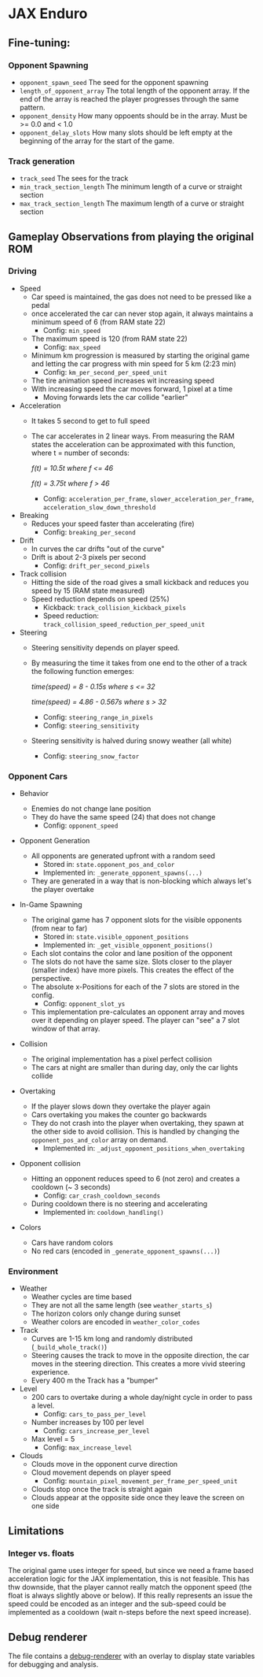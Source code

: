 # JAX Enduro

## Fine-tuning:

### Opponent Spawning
- ``opponent_spawn_seed`` The seed for the opponent spawning
- ``length_of_opponent_array`` The total length of the opponent array. If the end of the array is reached the player progresses through the same pattern.
- ``opponent_density`` How many oppoents should be in the array. Must be >= 0.0 and < 1.0
- ``opponent_delay_slots`` How many slots should be left empty at the beginning of the array for the start of the game.

### Track generation
- ``track_seed`` The sees for the track
- ``min_track_section_length`` The minimum length of a curve or straight section
- ``max_track_section_length`` The maximum length of a curve or straight section

## Gameplay Observations from playing the original ROM
### Driving
- Speed
  - Car speed is maintained, the gas does not need to be pressed like a pedal
  - once accelerated the car can never stop again, it always maintains a minimum speed of 6 (from RAM state 22)
    - Config: ``min_speed``
  - The maximum speed is 120 (from RAM state 22)
    - Config: ``max_speed``
  - Minimum km progression is measured by starting the original game and letting the car progress with min speed for 5 km (2:23 min)
    - Config: ``km_per_second_per_speed_unit``
  - The tire animation speed increases wit increasing speed
  - With increasing speed the car moves forward, 1 pixel at a time
      - Moving forwards lets the car collide "earlier"
- Acceleration
  - It takes 5 second to get to full speed
  - The car accelerates in 2 linear ways. From measuring the RAM states the acceleration can be approximated with this function, where t = number of seconds:
  
    *f(t) = 10.5t where f <= 46*
  
    *f(t) = 3.75t where f > 46*
    - Config: ``acceleration_per_frame``, `slower_acceleration_per_frame`, `acceleration_slow_down_threshold`
- Breaking 
  - Reduces your speed faster than accelerating (fire)
    - Config: `breaking_per_second`
- Drift
  - In curves the car drifts "out of the curve"
  - Drift is about 2-3 pixels per second
    - Config: `drift_per_second_pixels`
- Track collision
  - Hitting the side of the road gives a small kickback and reduces you speed by 15 (RAM state measured)
  - Speed reduction depends on speed (25%)
    - Kickback: `track_collision_kickback_pixels`
    - Speed reduction: `track_collision_speed_reduction_per_speed_unit`
- Steering
  - Steering sensitivity depends on player speed.
  - By measuring the time it takes from one end to the other of a track the following function emerges:
    
    *time(speed) = 8 - 0.15s where s <= 32*
  
    *time(speed) = 4.86 - 0.567s where s > 32*
      - Config: `steering_range_in_pixels`
      - Config: `steering_sensitivity`
  - Steering sensitivity is halved during snowy weather (all white)
    - Config: ``steering_snow_factor``

### Opponent Cars
- Behavior
  - Enemies do not change lane position
  - They do have the same speed (24) that does not change
    - Config: ``opponent_speed``
- Opponent Generation
  - All opponents are generated upfront with a random seed
    - Stored in: ``state.opponent_pos_and_color``
    - Implemented in: ``_generate_opponent_spawns(...)``
  - They are generated in a way that is non-blocking which always let's the player overtake
- In-Game Spawning
  - The original game has 7 opponent slots for the visible opponents (from near to far)
    - Stored in: ``state.visible_opponent_positions``
    - Implemented in: ``_get_visible_opponent_positions()``
  - Each slot contains the color and lane position of the opponent
  - The slots do not have the same size. Slots closer to the player (smaller index) have more pixels. This creates the effect of the perspective.
  - The absolute x-Positions for each of the 7 slots are stored in the config.
    - Config: ``opponent_slot_ys``
  - This implementation pre-calculates an opponent array and moves over it depending on player speed. The player can 
  "see" a 7 slot window of that array.
- Collision
  - The original implementation has a pixel perfect collision
  - The cars at night are smaller than during day, only the car lights collide
  
- Overtaking
  - If the player slows down they overtake the player again 
  - Cars overtaking you makes the counter go backwards
  - They do not crash into the player when overtaking, they spawn at the other side to avoid collision. This is handled by changing the ``opponent_pos_and_color`` array on demand.
    - Implemented in: ``_adjust_opponent_positions_when_overtaking``
- Opponent collision
  - Hitting an opponent reduces speed to 6 (not zero) and creates a cooldown (~ 3 seconds)
    - Config: ``car_crash_cooldown_seconds``
  - During cooldown there is no steering and accelerating
    - Implemented in: `cooldown_handling()`
- Colors
  - Cars have random colors
  - No red cars (encoded in `_generate_opponent_spawns(...)`)

### Environment
- Weather
  - Weather cycles are time based
  - They are not all the same length (see `weather_starts_s`)
  - The horizon colors only change during sunset
  - Weather colors are encoded in ``weather_color_codes``
- Track
  - Curves are 1-15 km long and randomly distributed (`_build_whole_track()`)
  - Steering causes the track to move in the opposite direction, the car moves in the steering direction. This creates a more vivid steering experience.
  - Every 400 m the Track has a "bumper"
- Level
  - 200 cars to overtake during a whole day/night cycle in order to pass a level.
    - Config: ``cars_to_pass_per_level``
  - Number increases by 100 per level
    - Config: ``cars_increase_per_level``
  - Max level = 5
    - Config: ``max_increase_level``
- Clouds 
  - Clouds move in the opponent curve direction
  - Cloud movement depends on player speed
    - Config: ``mountain_pixel_movement_per_frame_per_speed_unit``
  - Clouds stop once the track is straight again
  - Clouds appear at the opposite side once they leave the screen on one side

## Limitations
### Integer vs. floats
The original game uses integer for speed, but since we need a frame based acceleration logic for the JAX implementation, this is not feasible. This has thw downside, that the player cannot really match the opponent speed (the float is always slightly above or below).
If this really represents an issue the speed could be encoded as an integer and the sub-speed could be implemented as a cooldown (wait n-steps before the next speed increase).

## Debug renderer
The file contains a [debug-renderer](./jax_enduro_debug_renderer.py) with an overlay to display state variables for 
debugging and analysis.
